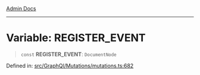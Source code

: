 [Admin Docs](/)

***

# Variable: REGISTER\_EVENT

> `const` **REGISTER\_EVENT**: `DocumentNode`


Defined in: [src/GraphQl/Mutations/mutations.ts:682](https://github.com/PalisadoesFoundation/talawa-admin/blob/main/src/GraphQl/Mutations/mutations.ts#L682)

